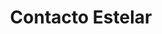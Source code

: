 ---
title: "Contacto Estelar"
description: "Dos manos se buscan en el vacío, tocándose apenas en la punta de los dedos, como si el universo dependiera de ese instante. Una es carne, la otra constelación. El negro estrellado gotea como si el cosmos estuviera derramándose sobre lo humano. Quise capturar ese momento donde lo divino y lo terrenal se rozan, donde el arte se convierte en puente entre mundos. Es una obra sobre conexión, sobre creación, sobre el poder de un gesto mínimo que lo dice todo."
image: "@assets/projects/16.jpg"
---